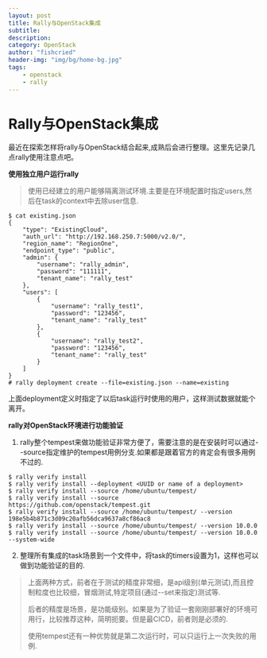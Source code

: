 ```yaml
---
layout: post
title: Rally与OpenStack集成
subtitle:
description:
category: OpenStack
author: "fishcried"
header-img: "img/bg/home-bg.jpg"
tags:
    - openstack
    - rally
---
```


# Rally与OpenStack集成

最近在探索怎样将rally与OpenStack结合起来,成熟后会进行整理。这里先记录几点rally使用注意点吧。

**使用独立用户运行rally**
 
> 使用已经建立的用户能够隔离测试环境.主要是在环境配置时指定users,然后在task的context中去除user信息.

 
```
$ cat existing.json
{
    "type": "ExistingCloud",
    "auth_url": "http://192.168.250.7:5000/v2.0/",
    "region_name": "RegionOne",
    "endpoint_type": "public",
    "admin": {
        "username": "rally_admin",
        "password": "111111",
        "tenant_name": "rally_test"
    },
    "users": [
        {
            "username": "rally_test1",
            "password": "123456",
            "tenant_name": "rally_test"
        },
        {
            "username": "rally_test2",
            "password": "123456",
            "tenant_name": "rally_test"
        }
    ]
}
# rally deployment create --file=existing.json --name=existing
```

上面deployment定义时指定了以后task运行时使用的用户，这样测试数据就能个离开。

**rally对OpenStack环境进行功能验证**

1. rally整个tempest来做功能验证非常方便了，需要注意的是在安装时可以通过--source指定维护的tempest用例分支.如果都是跟着官方的肯定会有很多用例不过的.

```
$ rally verify install
$ rally verify install --deployment <UUID or name of a deployment>
$ rally verify install --source /home/ubuntu/tempest/
$ rally verify install --source https://github.com/openstack/tempest.git
$ rally verify install --source /home/ubuntu/tempest/ --version 198e5b4b871c3d09c20afb56dca9637a8cf86ac8
$ rally verify install --source /home/ubuntu/tempest/ --version 10.0.0
$ rally verify install --source /home/ubuntu/tempest/ --version 10.0.0 --system-wide
```

2. 整理所有集成的task场景到一个文件中，将task的timers设置为1，这样也可以做到功能验证的目的.

> 上面两种方式，前者在于测试的精度非常细，是api级别(单元测试),而且控制粒度也比较细，冒烟测试,特定项目(通过--set来指定)测试等.
> 
> 后者的精度是场景，是功能级别。如果是为了验证一套刚刚部署好的环境可用行，比较推荐这种，简明扼要。但是最CICD，前者则是必须的.
> 
> 使用tempest还有一种优势就是第二次运行时，可以只运行上一次失败的用例.
